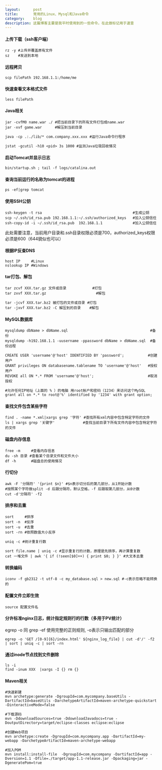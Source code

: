 ```yaml
---
layout:      post
title:       常用的Linux、Mysql和Java命令
category:    blog
description: 这篇博客主要是我平时使用到的一些命令，在此做标记用于速查
---
```


#### 上传下载（ssh客户端）
    rz -y #上传并覆盖原有文件
    sz    #发送到本地
    
#### 远程拷贝
    scp filePath 192.168.1.1:/home/me

#### 快速查看文本格式文件
    less filePath
    
#### Java相关
    jar -cvfM0 name.war ./ #把当前目录下的所有文件打包成name.war
    jar -xvf game.war      #解压到当前目录
    
    java -cp .:./lib/* com.company.xxx.xxx #运行Java命令行程序
    
    jstat -gcutil -h10 <pid> 3s 1000 #监测Java垃圾回收情况

#### 启动Tomcat并显示日志
    bin/startup.sh ; tail -f logs/catalina.out

#### 查询当前运行的名称为tomcat的进程
    ps -ef|grep tomcat

#### 使用SSH公钥
    ssh-keygen -t rsa                                          #生成公钥
    scp ~/.ssh/id_rsa.pub 192.168.1.1:~/.ssh/authorized_keys   #加入公钥信任
    ssh-copy-id -i ~/.ssh/id_rsa.pub  192.168.1.1              #加入公钥信任
此处需要注意，当前用户目录和.ssh目录权限必须是700，authorized_keys权限必须是600（644貌似也可以）

#### 根据IP反查DNS
    host IP     #Linux
    nslookup IP #Windows

#### tar打包、解包    
    tar zcvf XXX.tar.gz 文件或目录            #打包
    tar zxvf XXX.tar.gz                       #解包
    
    tar -jcvf XXX.tar.bz2 被打包的文件或目录 #打包
    tar -jxvf XXX.tar.bz2 -C 解压到的目录    #解包
    
#### MySQL数据库
    mysqldump dbName > dbName.sql                                      #备份
    mysqldump -h192.168.1.1 -uusername -ppassword dbName > dbName.sql  #备份远程
    
    CREATE USER 'username'@'host' IDENTIFIED BY 'password';           #创建用户
    GRANT privileges ON databasename.tablename TO 'username'@'host'   #授权用户
    REVOKE all ON *.* FROM 'username'@'host';                         #取消授权
    
    #允许任何IP地址（上面的 % ）的电脑 用root帐户和密码（1234）来访问这个MySQL
    grant all on *.* to root@'%' identified by '1234' with grant option; 

#### 查找文件包含某些字符
    find . -name *.xml|xargs grep '字符' #查找所有xml内容中包含特定字符的文件
    ls | xargs grep '关键字'             #查找当前目录下所有文件内容中包含特定字符的文件
    
#### 磁盘内存信息
    free -m     #查看内存信息
    du -sh 目录 #查看某个目录文件和文件大小
    df -h       #磁盘总的使用情况
    
#### 行切分
    awk -F '分隔符' '{print $n}' #$n表示切分后的第几部分，从1开始计数
    #按照某个字符做split -d 后跟分隔符，默认空格，-f 后跟取第几部分，从0计数
    cut -d'分隔符' -f2
    
#### 排序和去重
    sort     #排序
    sort -n  #反序
    sort -u  #去重
    sort -rn #依照数值大小反序
    
    uniq -c #统计重复行数
    
    sort file.name | uniq -c #显示重复行的计数，原理是先排序，再计算重复数
    cat 一堆文件 | awk '{ if (!seen[$0]++) { print $0; } }' #大文本去重
    
#### 转换编码
    iconv -f gb2312 -t utf-8 -c my_database.sql > new.sql #-c表示忽略不能转换的

#### 配置文件立即生效
    source 配置文件名
    
#### 分许标准nginx日志，统计指定规则行的行数（多用于PV统计）
egrep -o 同 grep -ef 使用完整的正则规则, -o表示只输出匹配的部分

    egrep -o 'GET /[0-9]{6}/index.html' ${nginx_log_file} | cut -d'/' -f2 | sort | uniq -c | sort -rn
    
#### 通过inode节点找到文件删除
    ls -i
    find -inum XXX  |xargs -I {} rm {}
    
#### Maven相关
    #快速新建
    mvn archetype:generate -DgroupId=com.mycompany.baseUtils -DartifactId=baseUtils -DarchetypeArtifactId=maven-archetype-quickstart -DinteractiveMode=false
    
    #下载源码
    mvn -DdownloadSources=true -DdownloadJavadocs=true -DoutputDirectory=target/eclipse-classes eclipse:eclipse
    
    #创建Web项目
    mvn archetype:create -DgroupId=com.mycompany.app -DartifactId=my-webapp -DarchetypeArtifactId=maven-archetype-webapp
    
    #加入POM
    mvn install:install-file  -DgroupId=com.mycompany -DartifactId=app -Dversion=1.1 -Dfile=./target/app-1.1-release.jar -Dpackaging=jar -DgeneratePom=true

